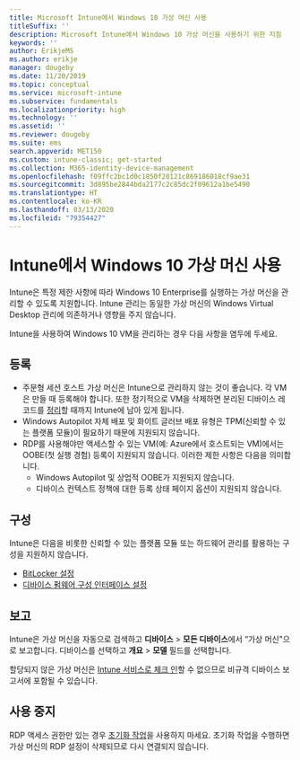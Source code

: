 ```yaml
---
title: Microsoft Intune에서 Windows 10 가상 머신 사용
titleSuffix: ''
description: Microsoft Intune에서 Windows 10 가상 머신을 사용하기 위한 지침
keywords: ''
author: ErikjeMS
ms.author: erikje
manager: dougeby
ms.date: 11/20/2019
ms.topic: conceptual
ms.service: microsoft-intune
ms.subservice: fundamentals
ms.localizationpriority: high
ms.technology: ''
ms.assetid: ''
ms.reviewer: dougeby
ms.suite: ems
search.appverid: MET150
ms.custom: intune-classic; get-started
ms.collection: M365-identity-device-management
ms.openlocfilehash: f09ffc2bc1d0c1850f20121c869186018cf9ae31
ms.sourcegitcommit: 3d895be2844bda2177c2c85dc2f09612a1be5490
ms.translationtype: HT
ms.contentlocale: ko-KR
ms.lasthandoff: 03/13/2020
ms.locfileid: "79354427"
---
```

# <a name="using-windows-10-virtual-machines-with-intune"></a>Intune에서 Windows 10 가상 머신 사용

Intune은 특정 제한 사항에 따라 Windows 10 Enterprise를 실행하는 가상 머신을 관리할 수 있도록 지원합니다. Intune 관리는 동일한 가상 머신의 Windows Virtual Desktop 관리에 의존하거나 영향을 주지 않습니다.

Intune을 사용하여 Windows 10 VM을 관리하는 경우 다음 사항을 염두에 두세요.

## <a name="enrollment"></a>등록
- 주문형 세션 호스트 가상 머신은 Intune으로 관리하지 않는 것이 좋습니다. 각 VM은 만들 때 등록해야 합니다. 또한 정기적으로 VM을 삭제하면 분리된 디바이스 레코드를 [정리](../remote-actions/devices-wipe.md#automatically-delete-devices-with-cleanup-rules)할 때까지 Intune에 남아 있게 됩니다. 
- Windows Autopilot 자체 배포 및 화이트 글러브 배포 유형은 TPM(신뢰할 수 있는 플랫폼 모듈)이 필요하기 때문에 지원되지 않습니다. 
- RDP를 사용해야만 액세스할 수 있는 VM(예: Azure에서 호스트되는 VM)에서는 OOBE(첫 실행 경험) 등록이 지원되지 않습니다. 이러한 제한 사항은 다음을 의미합니다.
    - Windows Autopilot 및 상업적 OOBE가 지원되지 않습니다.
    - 디바이스 컨텍스트 정책에 대한 등록 상태 페이지 옵션이 지원되지 않습니다.

## <a name="configuration"></a>구성
Intune은 다음을 비롯한 신뢰할 수 있는 플랫폼 모듈 또는 하드웨어 관리를 활용하는 구성을 지원하지 않습니다.
- [BitLocker 설정](../configuration/device-profiles.md#endpoint-protection)
- [디바이스 펌웨어 구성 인터페이스 설정](../configuration/device-profiles.md#device-firmware-configuration-interface)

## <a name="reporting"></a>보고
Intune은 가상 머신을 자동으로 검색하고 **디바이스** > **모든 디바이스**에서 “가상 머신"으로 보고합니다. 디바이스를 선택하고 **개요** > **모델** 필드를 선택합니다. 

할당되지 않은 가상 머신은 [Intune 서비스로 체크 인](../configuration/device-profile-troubleshoot.md#how-long-does-it-take-for-devices-to-get-a-policy-profile-or-app-after-they-are-assigned)할 수 없으므로 비규격 디바이스 보고서에 포함될 수 있습니다.

## <a name="retirement"></a>사용 중지
RDP 액세스 권한만 있는 경우 [초기화 작업](../remote-actions/devices-wipe.md#wipe)을 사용하지 마세요. 초기화 작업을 수행하면 가상 머신의 RDP 설정이 삭제되므로 다시 연결되지 않습니다.


